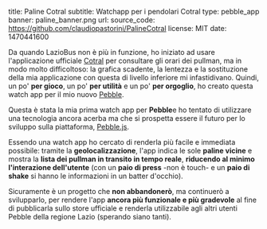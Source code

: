 title: Paline Cotral
subtitle: Watchapp per i pendolari Cotral
type: pebble_app
banner: paline_banner.png
url: 
source_code: https://github.com/claudiopastorini/PalineCotral
license: MIT
date: 1470441600

Da quando LazioBus non è più in funzione, ho iniziato ad usare l'applicazione ufficiale
[Cotral](https://play.google.com/store/apps/details?id=it.cotralspa.app) 
per consultare gli orari dei pullman, ma in modo molto 
difficoltoso: la grafica scadente, la lentezza e la sostituzione della 
mia applicazione con questa di livello inferiore mi infastidivano. 
Quindi, un po' **per gioco**, un po' **per utilità** e un po' 
**per orgoglio**, ho creato questa watch app per il mio nuovo [Pebble](https://www.pebble.com/).

Questa è stata la mia prima watch app per **Pebble**e ho tentato di utilizzare una 
tecnologia ancora acerba ma che si prospetta essere il futuro per lo sviluppo
sulla piattaforma, [Pebble.js](https://github.com/pebble/pebblejs).

Essendo una watch app ho cercato di renderla più facile e immediata 
possibile: tramite la **geolocalizzazione**, l'app indica le sole 
**paline vicine** e mostra la **lista dei pullman in transito in tempo reale**, 
**riducendo al minimo l'interazione dell'utente** (con un **paio di press** 
-non è touch- e un **paio di shake** si hanno le informazioni in un batter d'occhio).

Sicuramente è un progetto che **non abbandonerò**, ma continuerò a svilupparlo, 
per rendere l'app **ancora più funzionale e più gradevole** al fine di 
pubblicarla sullo store ufficiale e renderla utilizzabile agli altri 
utenti Pebble della regione Lazio (sperando siano tanti).